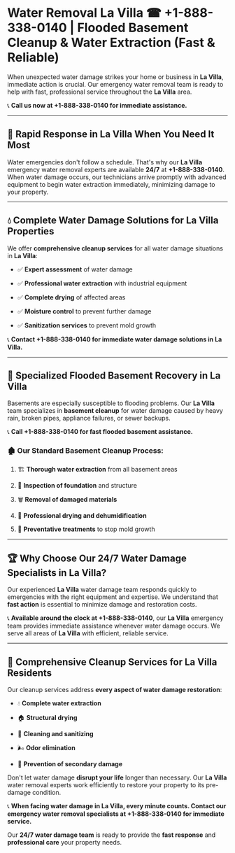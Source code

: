 # Water Removal La Villa ☎ +1-888-338-0140 | Flooded Basement Cleanup & Water Extraction (Fast & Reliable)

When unexpected water damage strikes your home or business in **La Villa**, immediate action is crucial. Our emergency water removal team is ready to help with fast, professional service throughout the **La Villa** area. 

📞 **Call us now at +1-888-338-0140 for immediate assistance.**
---
## 🚀 Rapid Response in La Villa When You Need It Most
Water emergencies don't follow a schedule. That's why our **La Villa** emergency water removal experts are available **24/7** at **+1-888-338-0140**. When water damage occurs, our technicians arrive promptly with advanced equipment to begin water extraction immediately, minimizing damage to your property.
---
## 💧 Complete Water Damage Solutions for La Villa Properties
We offer **comprehensive cleanup services** for all water damage situations in **La Villa**:
- ✅ **Expert assessment** of water damage  
- ✅ **Professional water extraction** with industrial equipment  
- ✅ **Complete drying** of affected areas  
- ✅ **Moisture control** to prevent further damage  
- ✅ **Sanitization services** to prevent mold growth  
📞 **Contact +1-888-338-0140 for immediate water damage solutions in La Villa.**
---
## 🌊 Specialized Flooded Basement Recovery in La Villa
Basements are especially susceptible to flooding problems. Our **La Villa** team specializes in **basement cleanup** for water damage caused by heavy rain, broken pipes, appliance failures, or sewer backups. 
📞 **Call +1-888-338-0140 for fast flooded basement assistance.**
### 🏚️ Our Standard Basement Cleanup Process:
1. 🏗️ **Thorough water extraction** from all basement areas  
2. 🔎 **Inspection of foundation** and structure  
3. 🗑️ **Removal of damaged materials**  
4. 💨 **Professional drying and dehumidification**  
5. 🚫 **Preventative treatments** to stop mold growth  
---
## 🏆 Why Choose Our 24/7 Water Damage Specialists in La Villa?
Our experienced **La Villa** water damage team responds quickly to emergencies with the right equipment and expertise. We understand that **fast action** is essential to minimize damage and restoration costs.
📞 **Available around the clock at +1-888-338-0140**, our **La Villa** emergency team provides immediate assistance whenever water damage occurs. We serve all areas of **La Villa** with efficient, reliable service.
---
## 🧹 Comprehensive Cleanup Services for La Villa Residents
Our cleanup services address **every aspect of water damage restoration**:
- 💧 **Complete water extraction**  
- 🏠 **Structural drying**  
- 🧼 **Cleaning and sanitizing**  
- 🌬️ **Odor elimination**  
- 🚫 **Prevention of secondary damage**  
Don't let water damage **disrupt your life** longer than necessary. Our **La Villa** water removal experts work efficiently to restore your property to its pre-damage condition.
📞 **When facing water damage in La Villa, every minute counts. Contact our emergency water removal specialists at +1-888-338-0140 for immediate service.**
Our **24/7 water damage team** is ready to provide the **fast response** and **professional care** your property needs.
